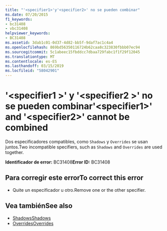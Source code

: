 ```yaml
---
title: "'<specifier1>'y'<specifier2>' no se pueden combinar"
ms.date: 07/20/2015
f1_keywords:
- bc31408
- vbc31408
helpviewer_keywords:
- BC31408
ms.assetid: 3dab1c01-0d37-4d82-bb5f-9daf7ac1c4a4
ms.openlocfilehash: 869bd56350116724b62caa8c323830fbbb07ec94
ms.sourcegitcommit: 5c1abeec15fbddcc7dbaa729fabc1f1f29f12045
ms.translationtype: MT
ms.contentlocale: es-ES
ms.lasthandoff: 03/15/2019
ms.locfileid: "58042901"
---
```

# <a name="specifier1-and-specifier2-cannot-be-combined"></a><span data-ttu-id="83017-102">'\<specifier1 >' y '\<specifier2 >' no se pueden combinar</span><span class="sxs-lookup"><span data-stu-id="83017-102">'\<specifier1>' and '\<specifier2>' cannot be combined</span></span>
<span data-ttu-id="83017-103">Dos especificadores compatibles, como `Shadows` y `Overrides` se usan juntos.</span><span class="sxs-lookup"><span data-stu-id="83017-103">Two incompatible specifiers, such as `Shadows` and `Overrides` are used together.</span></span>  
  
 <span data-ttu-id="83017-104">**Identificador de error:** BC31408</span><span class="sxs-lookup"><span data-stu-id="83017-104">**Error ID:** BC31408</span></span>  
  
## <a name="to-correct-this-error"></a><span data-ttu-id="83017-105">Para corregir este error</span><span class="sxs-lookup"><span data-stu-id="83017-105">To correct this error</span></span>  
  
-   <span data-ttu-id="83017-106">Quite un especificador u otro.</span><span class="sxs-lookup"><span data-stu-id="83017-106">Remove one or the other specifier.</span></span>  
  
## <a name="see-also"></a><span data-ttu-id="83017-107">Vea también</span><span class="sxs-lookup"><span data-stu-id="83017-107">See also</span></span>

- [<span data-ttu-id="83017-108">Shadows</span><span class="sxs-lookup"><span data-stu-id="83017-108">Shadows</span></span>](../../visual-basic/language-reference/modifiers/shadows.md)
- [<span data-ttu-id="83017-109">Overrides</span><span class="sxs-lookup"><span data-stu-id="83017-109">Overrides</span></span>](../../visual-basic/language-reference/modifiers/overrides.md)

